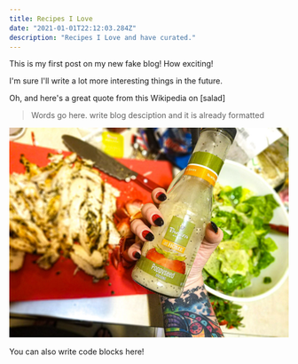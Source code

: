 ```yaml
---
title: Recipes I Love
date: "2021-01-01T22:12:03.284Z"
description: "Recipes I Love and have curated."
---
```


This is my first post on my new fake blog! How exciting!

I'm sure I'll write a lot more interesting things in the future.

Oh, and here's a great quote from this Wikipedia on
[salad]

> Words go here.
> write blog desciption and it is already formatted
>
>
>
>
>
>
>

![salad](./salad.jpg)

You can also write code blocks here!

